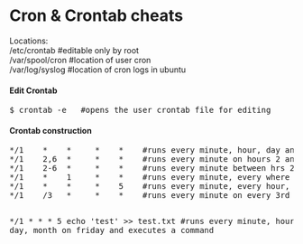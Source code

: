 Cron & Crontab cheats
=====================

<p>
Locations:<br>
/etc/crontab   #editable only by root<br>
/var/spool/cron   #location of user cron<br>
/var/log/syslog   #location of cron logs in ubuntu<br>
</p>

<h4>Edit Crontab</h4>
<pre>
$ crontab -e   #opens the user crontab file for editing
</pre>

<h4>Crontab construction</h4>
<pre>
*/1    *    *     *    *    #runs every minute, hour, day and month 
*/1    2,6  *     *    *    #runs every minute on hours 2 and 6 every day every month
*/1    2-6  *     *    *    #runs every minute between hrs 2 & 6 every day every month
*/1    *    1     *    *    #runs every minute, every where on first day of every month
*/1    *    *     *    5    #runs every minute, every hour, every day, every month on Friday
*/1    /3   *     *    *    #runs every minute on every 3rd day


*/1    *    *     *    5 echo 'test' >> test.txt 
#runs every minute, hour, day, month on friday and executes a command
</pre>
